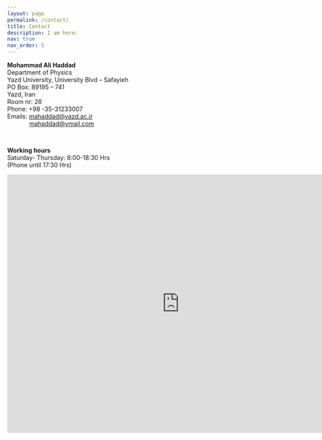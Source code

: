```yaml
---
layout: page
permalink: /contact/
title: Contact
description: I am here:
nav: true
nav_order: 5
---
```

<p><strong>Mohammad Ali Haddad</strong><br />
Department of&nbsp;Physics<br />
Yazd University,&nbsp;University Blvd &ndash; Safayieh<br />
PO Box: 89195 &ndash; 741<br />
Yazd, Iran<br />
Room nr: 28<br />
Phone: +98 -35-31233007&nbsp;<br />
Emails:&nbsp;<a href="mailto:mahaddad@yazd.ac.ir">mahaddad@yazd.ac.ir</a><br />
&nbsp; &nbsp; &nbsp; &nbsp; &nbsp; &nbsp; &nbsp;<a href="mailto:mahaddad@ymail.com">mahaddad@ymail.com</a>&nbsp;</p>
<p>&nbsp;</p>

<p><strong>Working hours</strong><br />
Saturday- Thursday: 8:00-18:30 Hrs&nbsp;<br />
(Phone until 17:30 Hrs)</p>
 
<iframe src="https://www.google.com/maps/embed?pb=!1m14!1m8!1m3!1d27115.864010643003!2d54.341773487172695!3d31.8390694798748!3m2!1i1024!2i768!4f13.1!3m3!1m2!1s0x0%3A0x1e612141a11ede86!2sYazd%20University!5e0!3m2!1sen!2sus!4v1670183369425!5m2!1sen!2sus" width="800" height="600" style="border:0;" allowfullscreen="" loading="lazy" referrerpolicy="no-referrer-when-downgrade"></iframe>

